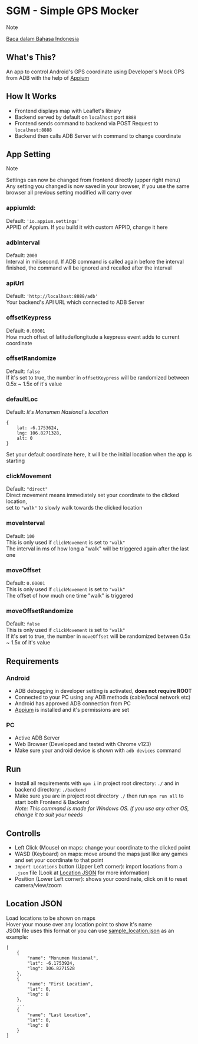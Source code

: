 # SGM - Simple GPS Mocker
> [!NOTE]
> [Baca dalam Bahasa Indonesia](README.ID.md)
## What's This?
An app to control Android's GPS coordinate using Developer's Mock GPS from ADB with the help of [Appium](https://github.com/appium/io.appium.settings)
## How It Works
- Frontend displays map with Leaflet's library  
- Backend served by default on `localhost` port `8888`
- Frontend sends command to backend via POST Request to `localhost:8888`
- Backend then calls ADB Server with command to change coordinate
## App Setting
> [!NOTE]
> Settings can now be changed from frontend directly (upper right menu)  
> Any setting you changed is now saved in your browser, if you use the same browser all previous setting modified will carry over
### appiumId:
Default: `'io.appium.settings'`  
APPID of Appium. If you build it with custom APPID, change it here
### adbInterval
Default: `2000`  
Interval in milisecond. If ADB command is called again before the interval finished, the command will be ignored and recalled after the interval
### apiUrl
Default: `'http://localhost:8888/adb'`  
Your backend's API URL which connected to ADB Server
### offsetKeypress
Default: `0.00001`  
How much offset of latitude/longitude a keypress event adds to current coordinate
### offsetRandomize
Default: `false`  
If it's set to true, the number in `offsetKeypress` will be randomized between 0.5x ~ 1.5x of it's value
### defaultLoc
Default: *It's Monumen Nasional's location*  
```
{
    lat: -6.1753624,
    lng: 106.8271328,
    alt: 0
}
```  
Set your default coordinate here, it will be the initial location when the app is starting
### clickMovement
Default: `"direct"`  
Direct movement means immediately set your coordinate to the clicked location,  
set to `"walk"` to slowly walk towards the clicked location
### moveInterval
Default: `100`  
This is only used if `clickMovement` is set to `"walk"`  
The interval in ms of how long a "walk" will be triggered again after the last one
### moveOffset
Default: `0.00001`  
This is only used if `clickMovement` is set to `"walk"`  
The offset of how much one time "walk" is triggered
### moveOffsetRandomize
Default: `false`  
This is only used if `clickMovement` is set to `"walk"`  
If it's set to true, the number in `moveOffset` will be randomized between 0.5x ~ 1.5x of it's value
## Requirements
### Android
- ADB debugging in developer setting is activated, **does not require ROOT**
- Connected to your PC using any ADB methods (cable/local network etc)
- Android has approved ADB connection from PC
- [Appium](https://github.com/appium/io.appium.settings) is installed and it's permissions are set
### PC
- Active ADB Server
- Web Browser (Developed and tested with Chrome v123)
- Make sure your android device is shown with `adb devices` command
## Run
- Install all requirements with `npm i` in project root directory: `./` and in backend directory: `./backend`
- Make sure you are in project root directory `./` then run `npm run all` to start both Frontend & Backend  
*Note: This command is made for Windows OS. If you use any other OS, change it to suit your needs*
## Controlls
- Left Click (Mouse) on maps: change your coordinate to the clicked point
- WASD (Keyboard) on maps: move around the maps just like any games and set your coordinate to that point
- `Import Locations` button (Upper Left corner): import locations from a `.json` file (Look at [Location JSON](#location-json) for more information)
- Position (Lower Left corner): shows your coordinate, click on it to reset camera/view/zoom
## Location JSON
Load locations to be shown on maps  
Hover your mouse over any location point to show it's name  
JSON file uses this format or you can use [sample_location.json](sample_location.json) as an example:
```
[
    {
        "name": "Monumen Nasional",
        "lat": -6.1753924,
        "lng": 106.8271528
    },
    {
        "name": "First Location",
        "lat": 0,
        "lng": 0
    },
    ...
    {
        "name": "Last Location",
        "lat": 0,
        "lng": 0
    }
]
```